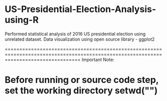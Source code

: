 # US-Presidential-Election-Analysis-using-R
Performed statistical analysis of 2016 US presidential election using unrelated dataset. Data visualization using open source library - ggplot2


======================================================================================================================================
Important Note:

Before running or source code step, 
set the working directory
setwd("<path where your dataset and R file is located>")
======================================================================================================================================
